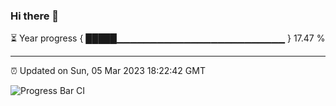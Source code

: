 ### Hi there 👋

⏳ Year progress { █████▁▁▁▁▁▁▁▁▁▁▁▁▁▁▁▁▁▁▁▁▁▁▁▁▁ } 17.47 %

---

⏰ Updated on Sun, 05 Mar 2023 18:22:42 GMT

![Progress Bar CI](https://github.com/ZhaoGui/ZhaoGui/workflows/Progress%20Bar%20CI/badge.svg)
